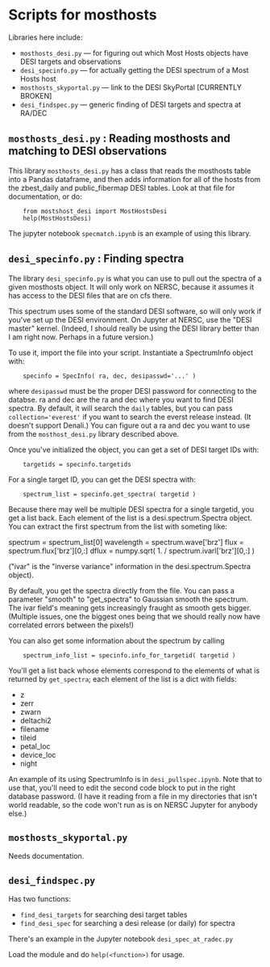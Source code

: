 # Scripts for mosthosts

Libraries here include:

  * `mosthosts_desi.py` — for figuring out which Most Hosts objects have DESI targets and observations
  * `desi_specinfo.py` — for actually getting the DESI spectrum of a Most Hosts host
  * `mosthosts_skyportal.py` — link to the DESI SkyPortal [CURRENTLY BROKEN]
  * `desi_findspec.py` — generic finding of DESI targets and spectra at RA/DEC

## `mosthosts_desi.py` : Reading mosthosts and matching to DESI observations

This library ``mosthosts_desi.py`` has a class that reads the mosthosts
table into a Pandas dataframe, and then adds information for all of the
hosts from the zbest_daily and public_fibermap DESI tables.  Look at
that file for  documentation, or do:

```
    from mostshost_desi import MostHostsDesi
    help(MostHostsDesi)
````

The jupyter notebook ``specmatch.ipynb`` is an example of using this
library.

## `desi_specinfo.py` : Finding spectra

The library ``desi_specinfo.py`` is what you can use to pull out the
spectra of a given mosthosts object.  It will only work on NERSC,
because it assumes it has access to the DESI files that are on
cfs there.

This spectrum uses some of the standard DESI software, so will only work
if you've set up the DESI environment.  On Jupyter at NERSC, use the
"DESI master" kernel.  (Indeed, I should really be using the DESI
library better than I am right now.  Perhaps in a future version.)

To use it, import the file into your script.  Instantiate a SpectrumInfo
object with:

```
    specinfo = SpecInfo( ra, dec, desipasswd='...' )
```

where ``desipasswd`` must be the proper DESI password for connecting to
the databse.  ra and dec are the ra and dec where you want to find DESI
spectra.  By default, it will search the ``daily`` tables, but you can
pass ``collection='everest'`` if you want to search the everst release
instead.  (It doesn't support Denali.)  You can figure out a ra and dec
you want to use from the ``mosthost_desi.py`` library described above.

Once you've initialized the object, you can get a set of DESI target
IDs with:

```
    targetids = specinfo.targetids
```

For a single target ID, you can get the DESI spectra with:

```
    spectrum_list = specinfo.get_spectra( targetid )
```

Because there may well be multiple DESI spectra for a single targetid,
you get a list back.  Each element of the list is a
desi.spectrum.Spectra object.  You can extract the first spectrum from
the list with someting like:

   spectrum = spectrum_list[0]
   wavelength = spectrum.wave['brz']
   flux = spectrum.flux['brz'][0,:]
   dflux = numpy.sqrt( 1. / spectrum.ivarl['brz'][0,:] )

("ivar" is the "inverse variance" information in the
desi.spectrum.Spectra object).

By default, you get the spectra directly from the file.  You can pass a
parameter "smooth" to "get_spectra" to Gaussian smooth the spectrum.
The ivar field's meaning gets increasingly fraught as smooth gets
bigger.  (Multiple issues, one the biggest ones being that we should
really now have correlated errors between the pixels!)

You can also get some information about the spectrum by calling

```
    spectrum_info_list = specinfo.info_for_targetid( targetid )
```

You'll get a list back whose elements correspond to the elements of what
is returned by `get_spectra`; each element of the list is a dict with
fields:

  * z
  * zerr
  * zwarn
  * deltachi2
  * filename
  * tileid
  * petal_loc
  * device_loc
  * night

An example of its using SpectrumInfo is in ``desi_pullspec.ipynb``.
Note that to use that, you'll need to edit the second code block to put
in the right database password.  (I have it reading from a file in my
directories that isn't world readable, so the code won't run as is on
NERSC Jupyter for anybody else.)

## `mosthosts_skyportal.py`

Needs documentation.

## `desi_findspec.py`

Has two functions:

  * `find_desi_targets` for searching desi target tables
  * `find_desi_spec` for searching a desi release (or daily) for spectra

There's an example in the Jupyter notebook `desi_spec_at_radec.py`

Load the module and do `help(<function>)` for usage.
